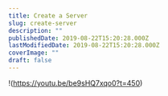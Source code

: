 ```yaml
---
title: Create a Server
slug: create-server
description: ""
publishedDate: 2019-08-22T15:20:28.000Z
lastModifiedDate: 2019-08-22T15:20:28.000Z
coverImage: ""
draft: false
---
```


!(https://youtu.be/be9sHQ7xqo0?t=450)
